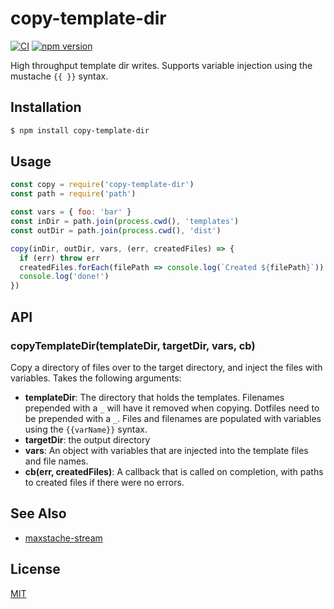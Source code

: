 copy-template-dir
===

[![CI](https://github.com/tsbbjs/copy-template-dir/actions/workflows/ci.yml/badge.svg)](https://github.com/tsbbjs/copy-template-dir/actions/workflows/ci.yml)
[![npm version](https://img.shields.io/npm/v/@tsbb/copy-template-dir.svg)](https://www.npmjs.com/package/@tsbb/copy-template-dir)

High throughput template dir writes. Supports variable injection using the
mustache `{{ }}` syntax.

## Installation

```sh
$ npm install copy-template-dir
```

## Usage

```js
const copy = require('copy-template-dir')
const path = require('path')

const vars = { foo: 'bar' }
const inDir = path.join(process.cwd(), 'templates')
const outDir = path.join(process.cwd(), 'dist')

copy(inDir, outDir, vars, (err, createdFiles) => {
  if (err) throw err
  createdFiles.forEach(filePath => console.log(`Created ${filePath}`))
  console.log('done!')
})
```

## API

### copyTemplateDir(templateDir, targetDir, vars, cb)

Copy a directory of files over to the target directory, and inject the files
with variables. Takes the following arguments:
- __templateDir__: The directory that holds the templates. Filenames prepended
  with a `_` will have it removed when copying. Dotfiles need to be prepended
  with a `_`. Files and filenames are populated with variables using the
  `{{varName}}` syntax.
- __targetDir__: the output directory
- __vars__: An object with variables that are injected into the template files
  and file names.
- __cb(err, createdFiles)__: A callback that is called on completion, with
paths to created files if there were no errors.

## See Also
- [maxstache-stream](https://github.com/yoshuawuyts/maxstache-stream)

## License

[MIT](https://tldrlegal.com/license/mit-license)
